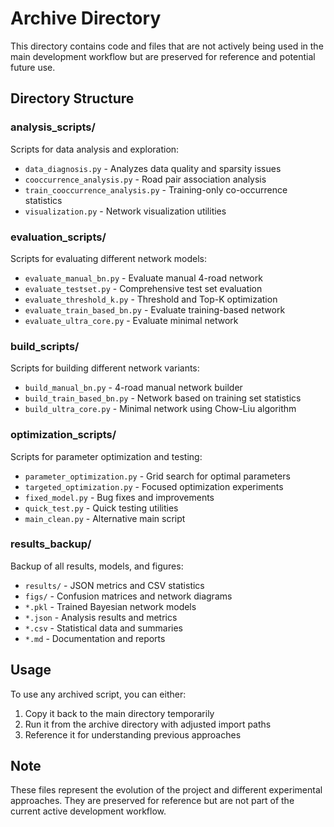 # Archive Directory

This directory contains code and files that are not actively being used in the main development workflow but are preserved for reference and potential future use.

## Directory Structure

### analysis_scripts/
Scripts for data analysis and exploration:
- `data_diagnosis.py` - Analyzes data quality and sparsity issues
- `cooccurrence_analysis.py` - Road pair association analysis  
- `train_cooccurrence_analysis.py` - Training-only co-occurrence statistics
- `visualization.py` - Network visualization utilities

### evaluation_scripts/
Scripts for evaluating different network models:
- `evaluate_manual_bn.py` - Evaluate manual 4-road network
- `evaluate_testset.py` - Comprehensive test set evaluation
- `evaluate_threshold_k.py` - Threshold and Top-K optimization
- `evaluate_train_based_bn.py` - Evaluate training-based network
- `evaluate_ultra_core.py` - Evaluate minimal network

### build_scripts/
Scripts for building different network variants:
- `build_manual_bn.py` - 4-road manual network builder
- `build_train_based_bn.py` - Network based on training set statistics
- `build_ultra_core.py` - Minimal network using Chow-Liu algorithm

### optimization_scripts/
Scripts for parameter optimization and testing:
- `parameter_optimization.py` - Grid search for optimal parameters
- `targeted_optimization.py` - Focused optimization experiments
- `fixed_model.py` - Bug fixes and improvements
- `quick_test.py` - Quick testing utilities
- `main_clean.py` - Alternative main script

### results_backup/
Backup of all results, models, and figures:
- `results/` - JSON metrics and CSV statistics
- `figs/` - Confusion matrices and network diagrams  
- `*.pkl` - Trained Bayesian network models
- `*.json` - Analysis results and metrics
- `*.csv` - Statistical data and summaries
- `*.md` - Documentation and reports

## Usage

To use any archived script, you can either:
1. Copy it back to the main directory temporarily
2. Run it from the archive directory with adjusted import paths
3. Reference it for understanding previous approaches

## Note

These files represent the evolution of the project and different experimental approaches. They are preserved for reference but are not part of the current active development workflow.